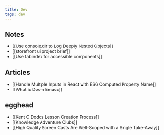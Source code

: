 ```yaml
---
title: Dev
tags: dev
---
```


## Notes

- [[Use console.dir to Log Deeply Nested Objects]]
- [[storefront ui project brief]]
- [[Use tabindex for accessible components]]

## Articles

- [[Handle Multiple Inputs in React with ES6 Computed Property Name]]
- [[What is Doom Emacs]]

## egghead

- [[Kent C Dodds Lesson Creation Process]]
- [[Knowledge Adventure Clubs]]
- [[High Quality Screen Casts Are Well-Scoped with a Single Take-Away]]
